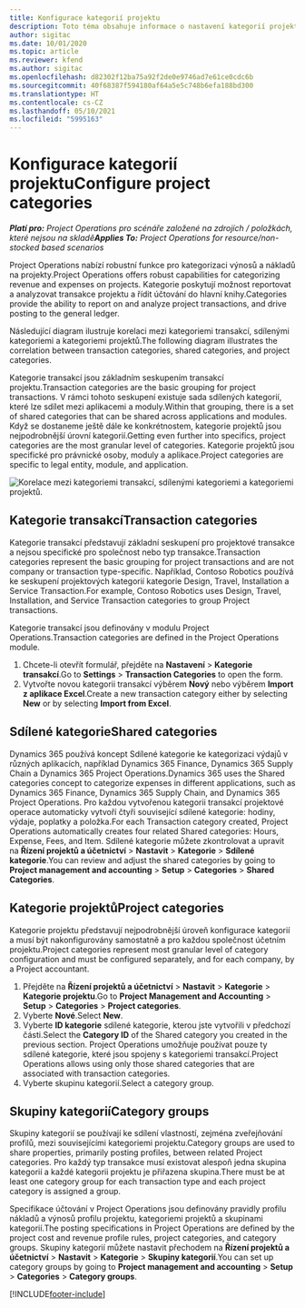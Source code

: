 ```yaml
---
title: Konfigurace kategorií projektu
description: Toto téma obsahuje informace o nastavení kategorií projektu.
author: sigitac
ms.date: 10/01/2020
ms.topic: article
ms.reviewer: kfend
ms.author: sigitac
ms.openlocfilehash: d82302f12ba75a92f2de0e9746ad7e61ce0cdc6b
ms.sourcegitcommit: 40f68387f594180af64a5e5c748b6efa188bd300
ms.translationtype: HT
ms.contentlocale: cs-CZ
ms.lasthandoff: 05/10/2021
ms.locfileid: "5995163"
---
```

# <a name="configure-project-categories"></a><span data-ttu-id="4f8d7-103">Konfigurace kategorií projektu</span><span class="sxs-lookup"><span data-stu-id="4f8d7-103">Configure project categories</span></span>

<span data-ttu-id="4f8d7-104">_**Platí pro:** Project Operations pro scénáře založené na zdrojích / položkách, které nejsou na skladě_</span><span class="sxs-lookup"><span data-stu-id="4f8d7-104">_**Applies To:** Project Operations for resource/non-stocked based scenarios_</span></span>

<span data-ttu-id="4f8d7-105">Project Operations nabízí robustní funkce pro kategorizaci výnosů a nákladů na projekty.</span><span class="sxs-lookup"><span data-stu-id="4f8d7-105">Project Operations offers robust capabilities for categorizing revenue and expenses on projects.</span></span> <span data-ttu-id="4f8d7-106">Kategorie poskytují možnost reportovat a analyzovat transakce projektu a řídit účtování do hlavní knihy.</span><span class="sxs-lookup"><span data-stu-id="4f8d7-106">Categories provide the ability to report on and analyze project transactions, and drive posting to the general ledger.</span></span>

<span data-ttu-id="4f8d7-107">Následující diagram ilustruje korelaci mezi kategoriemi transakcí, sdílenými kategoriemi a kategoriemi projektů.</span><span class="sxs-lookup"><span data-stu-id="4f8d7-107">The following diagram illustrates the correlation between transaction categories, shared categories, and project categories.</span></span> 

<span data-ttu-id="4f8d7-108">Kategorie transakcí jsou základním seskupením transakcí projektu.</span><span class="sxs-lookup"><span data-stu-id="4f8d7-108">Transaction categories are the basic grouping for project transactions.</span></span> <span data-ttu-id="4f8d7-109">V rámci tohoto seskupení existuje sada sdílených kategorií, které lze sdílet mezi aplikacemi a moduly.</span><span class="sxs-lookup"><span data-stu-id="4f8d7-109">Within that grouping, there is a set of shared categories that can be shared across applications and modules.</span></span> <span data-ttu-id="4f8d7-110">Když se dostaneme ještě dále ke konkrétnostem, kategorie projektů jsou nejpodrobnější úrovní kategorií.</span><span class="sxs-lookup"><span data-stu-id="4f8d7-110">Getting even further into specifics, project categories are the most granular level of categories.</span></span> <span data-ttu-id="4f8d7-111">Kategorie projektů jsou specifické pro právnické osoby, moduly a aplikace.</span><span class="sxs-lookup"><span data-stu-id="4f8d7-111">Project categories are specific to legal entity, module, and application.</span></span>

![Korelace mezi kategoriemi transakcí, sdílenými kategoriemi a kategoriemi projektů.](media/project-categories.png)

## <a name="transaction-categories"></a><span data-ttu-id="4f8d7-113">Kategorie transakcí</span><span class="sxs-lookup"><span data-stu-id="4f8d7-113">Transaction categories</span></span>

<span data-ttu-id="4f8d7-114">Kategorie transakcí představují základní seskupení pro projektové transakce a nejsou specifické pro společnost nebo typ transakce.</span><span class="sxs-lookup"><span data-stu-id="4f8d7-114">Transaction categories represent the basic grouping for project transactions and are not company or transaction type-specific.</span></span> <span data-ttu-id="4f8d7-115">Například, Contoso Robotics používá ke seskupení projektových kategorií kategorie Design, Travel, Installation a Service Transaction.</span><span class="sxs-lookup"><span data-stu-id="4f8d7-115">For example, Contoso Robotics uses Design, Travel, Installation, and Service Transaction categories to group Project transactions.</span></span>

<span data-ttu-id="4f8d7-116">Kategorie transakcí jsou definovány v modulu Project Operations.</span><span class="sxs-lookup"><span data-stu-id="4f8d7-116">Transaction categories are defined in the Project Operations module.</span></span> 
1. <span data-ttu-id="4f8d7-117">Chcete-li otevřít formulář, přejděte na **Nastavení** \> **Kategorie transakcí**.</span><span class="sxs-lookup"><span data-stu-id="4f8d7-117">Go to **Settings** \> **Transaction Categories** to open the form.</span></span> 
2. <span data-ttu-id="4f8d7-118">Vytvořte novou kategorii transakcí výběrem **Nový** nebo výběrem **Import z aplikace Excel**.</span><span class="sxs-lookup"><span data-stu-id="4f8d7-118">Create a new transaction category either by selecting **New** or by selecting **Import from Excel**.</span></span>

## <a name="shared-categories"></a><span data-ttu-id="4f8d7-119">Sdílené kategorie</span><span class="sxs-lookup"><span data-stu-id="4f8d7-119">Shared categories</span></span>

<span data-ttu-id="4f8d7-120">Dynamics 365 používá koncept Sdílené kategorie ke kategorizaci výdajů v různých aplikacích, například Dynamics 365 Finance, Dynamics 365 Supply Chain a Dynamics 365 Project Operations.</span><span class="sxs-lookup"><span data-stu-id="4f8d7-120">Dynamics 365 uses the Shared categories concept to categorize expenses in different applications, such as Dynamics 365 Finance, Dynamics 365 Supply Chain, and Dynamics 365 Project Operations.</span></span> <span data-ttu-id="4f8d7-121">Pro každou vytvořenou kategorii transakcí projektové operace automaticky vytvoří čtyři související sdílené kategorie: hodiny, výdaje, poplatky a položka.</span><span class="sxs-lookup"><span data-stu-id="4f8d7-121">For each Transaction category created, Project Operations automatically creates four related Shared categories: Hours, Expense, Fees, and Item.</span></span> <span data-ttu-id="4f8d7-122">Sdílené kategorie můžete zkontrolovat a upravit na **Řízení projektů a účetnictví** \> **Nastavit** \> **Kategorie** \> **Sdílené kategorie**.</span><span class="sxs-lookup"><span data-stu-id="4f8d7-122">You can review and adjust the shared categories by going to **Project management and accounting** \> **Setup** \> **Categories** \> **Shared Categories**.</span></span>

## <a name="project-categories"></a><span data-ttu-id="4f8d7-123">Kategorie projektů</span><span class="sxs-lookup"><span data-stu-id="4f8d7-123">Project categories</span></span>

<span data-ttu-id="4f8d7-124">Kategorie projektu představují nejpodrobnější úroveň konfigurace kategorií a musí být nakonfigurovány samostatně a pro každou společnost účetním projektu.</span><span class="sxs-lookup"><span data-stu-id="4f8d7-124">Project categories represent most granular level of category configuration and must be configured separately, and for each company, by a Project accountant.</span></span>

1. <span data-ttu-id="4f8d7-125">Přejděte na **Řízení projektů a účetnictví** \> **Nastavit** \> **Kategorie** \> **Kategorie projektu**.</span><span class="sxs-lookup"><span data-stu-id="4f8d7-125">Go to **Project Management and Accounting** \> **Setup** \> **Categories** \> **Project categories**.</span></span>
2. <span data-ttu-id="4f8d7-126">Vyberte **Nové**.</span><span class="sxs-lookup"><span data-stu-id="4f8d7-126">Select **New**.</span></span>
3. <span data-ttu-id="4f8d7-127">Vyberte **ID kategorie** sdílené kategorie, kterou jste vytvořili v předchozí části.</span><span class="sxs-lookup"><span data-stu-id="4f8d7-127">Select the **Category ID** of the Shared category you created in the previous section.</span></span> <span data-ttu-id="4f8d7-128">Project Operations umožňuje používat pouze ty sdílené kategorie, které jsou spojeny s kategoriemi transakcí.</span><span class="sxs-lookup"><span data-stu-id="4f8d7-128">Project Operations allows using only those shared categories that are associated with transaction categories.</span></span>
4. <span data-ttu-id="4f8d7-129">Vyberte skupinu kategorií.</span><span class="sxs-lookup"><span data-stu-id="4f8d7-129">Select a category group.</span></span>

## <a name="category-groups"></a><span data-ttu-id="4f8d7-130">Skupiny kategorií</span><span class="sxs-lookup"><span data-stu-id="4f8d7-130">Category groups</span></span>

<span data-ttu-id="4f8d7-131">Skupiny kategorií se používají ke sdílení vlastností, zejména zveřejňování profilů, mezi souvisejícími kategoriemi projektu.</span><span class="sxs-lookup"><span data-stu-id="4f8d7-131">Category groups are used to share properties, primarily posting profiles, between related Project categories.</span></span> <span data-ttu-id="4f8d7-132">Pro každý typ transakce musí existovat alespoň jedna skupina kategorií a každé kategorii projektu je přiřazena skupina.</span><span class="sxs-lookup"><span data-stu-id="4f8d7-132">There must be at least one category group for each transaction type and each project category is assigned a group.</span></span>

<span data-ttu-id="4f8d7-133">Specifikace účtování v Project Operations jsou definovány pravidly profilu nákladů a výnosů profilu projektu, kategoriemi projektů a skupinami kategorií.</span><span class="sxs-lookup"><span data-stu-id="4f8d7-133">The posting specifications in Project Operations are defined by the project cost and revenue profile rules, project categories, and category groups.</span></span> <span data-ttu-id="4f8d7-134">Skupiny kategorií můžete nastavit přechodem na **Řízení projektů a účetnictví** \> **Nastavit** \> **Kategorie** \> **Skupiny kategorií**.</span><span class="sxs-lookup"><span data-stu-id="4f8d7-134">You can set up category groups by going to **Project management and accounting** \> **Setup** \> **Categories** \> **Category groups**.</span></span>


[!INCLUDE[footer-include](../includes/footer-banner.md)]